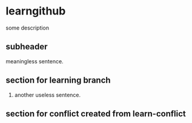 # learngithub
some description

## subheader

meaningless sentence.

## section for learning branch

1. another useless sentence.

## section for conflict created from learn-conflict

